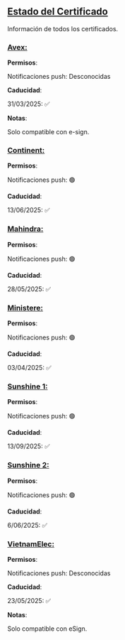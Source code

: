 ## [Estado del Certificado](accent://)

Información de todos los certificados.

### [Avex:](accent://)

**Permisos**:

Notificaciones push: Desconocidas

**Caducidad**:

31/03/2025: ✅

**Notas**:

Solo compatible con e-sign.

### [Continent:](accent://)

**Permisos**:

Notificaciones push: 🟢

**Caducidad**:

13/06/2025: ✅

### [Mahindra:](accent://)

**Permisos**:

Notificaciones push: 🟢

**Caducidad**:

28/05/2025: ✅

### [Ministere:](accent://)

**Permisos**:

Notificaciones push: 🟢

**Caducidad**:

03/04/2025: ✅

### [Sunshine 1:](accent://)

**Permisos**:

Notificaciones push: 🟢

**Caducidad**:

13/09/2025: ✅

### [Sunshine 2:](accent://)

**Permisos**:

Notificaciones push: 🟢

**Caducidad**:

6/06/2025: ✅

### [VietnamElec:](accent://)

**Permisos**:

Notificaciones push: Desconocidas

**Caducidad**:

23/05/2025: ✅

**Notas**:

Solo compatible con eSign.